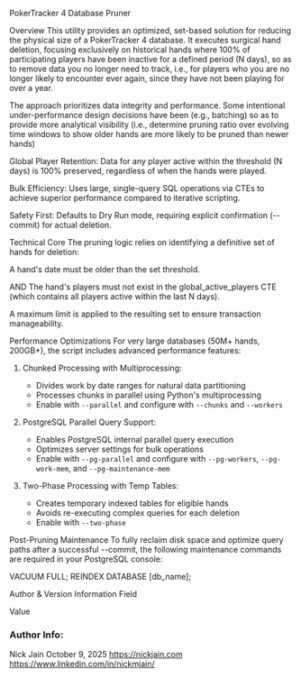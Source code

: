 PokerTracker 4 Database Pruner

Overview
This utility provides an optimized, set-based solution for reducing the physical size of a PokerTracker 4 database. It executes surgical hand deletion, focusing exclusively on historical hands where 100% of participating players have been inactive for a defined period (N days), so as to remove data you no longer need to track, i.e., for players who you are no longer likely to encounter ever again, since they have not been playing for over a year.

The approach prioritizes data integrity and performance. Some intentional under-performance design decisions have been (e.g., batching) so as to provide more analytical visibility (i.e., determine pruning ratio over evolving time windows to show older hands are more likely to be pruned than newer hands)

Global Player Retention: Data for any player active within the threshold (N days) is 100% preserved, regardless of when the hands were played.

Bulk Efficiency: Uses large, single-query SQL operations via CTEs to achieve superior performance compared to iterative scripting.

Safety First: Defaults to Dry Run mode, requiring explicit confirmation (--commit) for actual deletion.

Technical Core
The pruning logic relies on identifying a definitive set of hands for deletion:

A hand's date must be older than the set threshold.

AND The hand's players must not exist in the global_active_players CTE (which contains all players active within the last N days).

A maximum limit is applied to the resulting set to ensure transaction manageability.

Performance Optimizations
For very large databases (50M+ hands, 200GB+), the script includes advanced performance features:

1. Chunked Processing with Multiprocessing:
   - Divides work by date ranges for natural data partitioning
   - Processes chunks in parallel using Python's multiprocessing
   - Enable with `--parallel` and configure with `--chunks` and `--workers`

2. PostgreSQL Parallel Query Support:
   - Enables PostgreSQL internal parallel query execution
   - Optimizes server settings for bulk operations
   - Enable with `--pg-parallel` and configure with `--pg-workers`, `--pg-work-mem`, and `--pg-maintenance-mem`

3. Two-Phase Processing with Temp Tables:
   - Creates temporary indexed tables for eligible hands
   - Avoids re-executing complex queries for each deletion
   - Enable with `--two-phase`

Post-Pruning Maintenance
To fully reclaim disk space and optimize query paths after a successful --commit, the following maintenance commands are required in your PostgreSQL console:

VACUUM FULL;
REINDEX DATABASE [db_name];

Author & Version Information
Field

Value

### Author Info:
Nick Jain 
October 9, 2025
https://nickjain.com
https://www.linkedin.com/in/nickmjain/